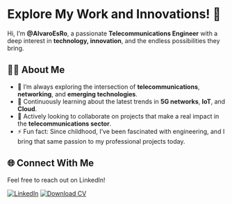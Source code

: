 # Explore My Work and Innovations! 🚀

Hi, I’m **@AlvaroEsRo**, a passionate **Telecommunications Engineer** with a deep interest in **technology, innovation**, and the endless possibilities they bring.

## 👨‍💻 About Me
- 🔭 I’m always exploring the intersection of **telecommunications**, **networking**, and **emerging technologies**.
- 🌱 Continuously learning about the latest trends in **5G networks**, **IoT**, and **Cloud**.
- 💼 Actively looking to collaborate on projects that make a real impact in the **telecommunications sector**.
- ⚡ Fun fact: Since childhood, I’ve been fascinated with engineering, and I bring that same passion to my professional projects today.

## 🌐 Connect With Me
Feel free to reach out on LinkedIn!

[![LinkedIn](https://img.shields.io/badge/LinkedIn-Connect-blue?style=for-the-badge&logo=linkedin&logoColor=white)](https://www.linkedin.com/in/alvaroesro)
[![Download CV](https://img.shields.io/badge/CV-Download-brightgreen)](https://github.com/AlvaroEsRo/Resume/Resume_Alvaro_Estevez.pdf)


